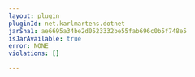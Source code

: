 ```yaml
---
layout: plugin
pluginId: net.karlmartens.dotnet
jarSha1: ae6695a34be2d0523332be55fab696c0b5f748e5
isJarAvailable: true
error: NONE
violations: []

---
```

